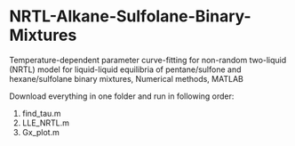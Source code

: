 # NRTL-Alkane-Sulfolane-Binary-Mixtures
Temperature-dependent parameter curve-fitting for non-random two-liquid (NRTL) model for liquid-liquid equilibria of pentane/sulfone and hexane/sulfolane binary mixtures, Numerical methods, MATLAB

Download everything in one folder and run in following order:
  1. find_tau.m
  2. LLE_NRTL.m
  3. Gx_plot.m
